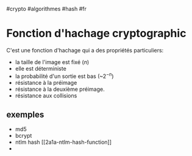 #crypto #algorithmes #hash #fr 
# Fonction d'hachage cryptographic
C'est une fonction d'hachage qui a des propriétés particuliers:
+ la taille de l'image est fixé ($n$)
+ elle est déterministe
+ la probabilité d'un sortie est bas (~$2^{-n}$)
+ résistance à la préimage
+ résistance à la deuxième préimage.
+ résistance aux collisions
## exemples
+ md5
+ bcrypt
+ ntlm hash [[2a1a-ntlm-hash-function]]
+ 